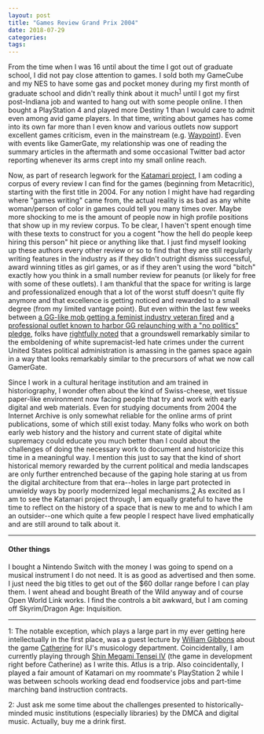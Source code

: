 ```yaml
---
layout: post
title: "Games Review Grand Prix 2004"
date: 2018-07-29
categories:
tags:
---
```


From the time when I was 16 until about the time I got out of graduate school, I did not pay close attention to games. I sold both my GameCube and my NES to have some gas and pocket money during my first month of graduate school and didn't really think about it much<sup>[1](#note1)</sup> until I got my first post-Indiana job and wanted to hang out with some people online. I then bought a PlayStation 4 and played more Destiny 1 than I would care to admit even among avid game players. In that time, writing about games has come into its own far more than I even know and various outlets now support excellent games criticism, even in the mainstream (e.g. [Waypoint](https://waypoint.vice.com/en_us)). Even with events like GamerGate, my relationship was one of reading the summary articles in the aftermath and some occasional Twitter bad actor reporting whenever its arms crept into my small online reach.

Now, as part of research legwork for the [Katamari project](../blog-is-back.md), I am coding a corpus of every review I can find for the games (beginning from Metacritic), starting with the first title in 2004. For any notion I might have had regarding where "games writing" came from, the actual reality is as bad as any white woman/person of color in games could tell you many times over. Maybe more shocking to me is the amount of people now in high profile positions that show up in my review corpus. To be clear, I haven't spent enough time with these texts to construct for you a cogent "how the hell do people keep hiring this person" hit piece or anything like that. I just find myself looking up these authors every other review or so to find that they are still regularly writing features in the industry as if they didn't outright dismiss successful, award winning titles as girl games, or as if they aren't using the word "bitch" exactly how you think in a small number review for peanuts (or likely for free with some of these outlets). I am thankful that the space for writing is large and professionalized enough that a lot of the worst stuff doesn't quite fly anymore and that excellence is getting noticed and rewarded to a small degree (from my limited vantage point). But even within the last few weeks between [a GG-like mob getting a feminist industry veteran fired](https://kotaku.com/in-the-wake-of-arenanet-firings-game-studios-rethink-t-1827591298) and [a professional outlet known to harbor GG relaunching with a "no politics" pledge](https://www.gamesindustry.biz/articles/2018-07-26-the-escapist-relaunches-with-no-politics-pledge), folks have [rightfully noted](https://waypoint.vice.com/en_us/article/pawy3y/arenanet-fired-developers-twitter) that a groundswell remarkably similar to the emboldening of white supremacist-led hate crimes under the current United States political administration is amassing in the games space again in a way that looks remarkably similar to the precursors of what we now call GamerGate.

Since I work in a cultural heritage institution and am trained in historiography, I wonder often about the kind of Swiss-cheese, wet tissue paper-like environment now facing people that try and work with early digital and web materials. Even for studying documents from 2004 the Internet Archive is only somewhat reliable for the online arms of print publications, some of which still exist today. Many folks who work on both early web history and the history and current state of digital white supremacy could educate you much better than I could about the challenges of doing the necessary work to document and historicize this time in a meaningful way. I mention this just to say that the kind of short historical memory rewarded by the current political and media landscapes are only further entrenched because of the gaping hole staring at us from the digital architecture from that era--holes in large part protected in unwieldy ways by poorly modernized legal mechanisms.[2](#note2) As excited as I am to see the Katamari project through, I am equally grateful to have the time to reflect on the history of a space that is new to me and to which I am an outsider--one which quite a few people I respect have lived emphatically and are still around to talk about it.

---

#### Other things

I bought a Nintendo Switch with the money I was going to spend on a musical instrument I do not need. It is as good as advertised and then some. I just need the big titles to get out of the $60 dollar range before I can play them. I went ahead and bought Breath of the Wild anyway and of course Open World Link works. I find the controls a bit awkward, but I am coming off Skyrim/Dragon Age: Inquisition.

---

<a name="note1">1</a>: The notable exception, which plays a large part in my ever getting here intellectually in the first place, was a guest lecture by [William Gibbons](https://finearts.tcu.edu/faculty_staff/william-gibbons/) about the game [Catherine](https://en.wikipedia.org/wiki/Catherine_(video_game)) for IU's musicology department. Coincidentally, I am currently playing through [Shin Megami Tensei IV](https://en.wikipedia.org/wiki/Shin_Megami_Tensei_IV) (the game in development right before Catherine) as I write this. Atlus is a trip. Also coincidentally, I played a fair amount of Katamari on my roommate's PlayStation 2 while I was between schools working dead end foodservice jobs and part-time marching band instruction contracts.

<a name="note2">2</a>: Just ask me some time about the challenges presented to historically-minded music institutions (especially libraries) by the DMCA and digital music. Actually, buy me a drink first.
